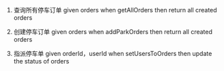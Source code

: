 1. 查询所有停车订单
    given orders
    when getAllOrders
    then return all created orders

2. 创建停车订单
    given orders
    when addParkOrders
    then return all created orders

3. 指派停车单
    given orderId，userId
    when setUsersToOrders
    then update the status of orders